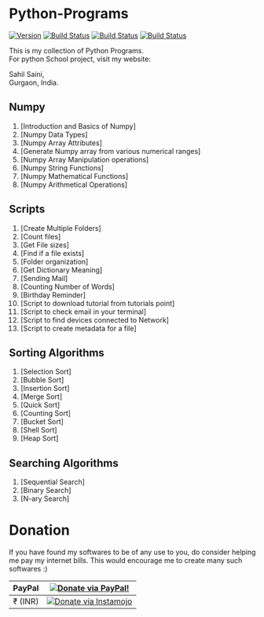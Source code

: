 # Python-Programs


[![Version](https://badge.fury.io/gh/telegramdesktop%2Ftdesktop.svg)](https://github.com/telegramdesktop/tdesktop/releases)
[![Build Status](https://github.com/telegramdesktop/tdesktop/workflows/Windows./badge.svg)](https://github.com/telegramdesktop/tdesktop/actions)
[![Build Status](https://github.com/telegramdesktop/tdesktop/workflows/MacOS./badge.svg)](https://github.com/telegramdesktop/tdesktop/actions)
[![Build Status](https://github.com/telegramdesktop/tdesktop/workflows/Linux./badge.svg)](https://github.com/telegramdesktop/tdesktop/actions)

This is my collection of Python Programs.<br />
For python School project, visit my website:<br />


Sahil Saini,<br />
Gurgaon, India.<br />

## Numpy
1. [Introduction and Basics of Numpy]
2. [Numpy Data Types]
3. [Numpy Array Attributes]
4. [Generate Numpy array from various numerical ranges]
5. [Numpy Array Manipulation operations]
6. [Numpy String Functions]
7. [Numpy Mathematical Functions]
8. [Numpy Arithmetical Operations]

## Scripts

1. [Create Multiple Folders]
2. [Count files]
3. [Get File sizes]
4. [Find if a file exists]
5. [Folder organization]
6. [Get Dictionary Meaning]
7. [Sending Mail]
8. [Counting Number of Words]
9. [Birthday Reminder]
10. [Script to download tutorial from tutorials point]
11. [Script to check email in your terminal]
12. [Script to find devices connected to Network]
13. [Script to create metadata for a file]


## Sorting Algorithms

1. [Selection Sort]
2. [Bubble Sort]
3. [Insertion Sort]
4. [Merge Sort]
5. [Quick Sort]
6. [Counting Sort]
7. [Bucket Sort]
8. [Shell Sort]
9. [Heap Sort]

## Searching Algorithms

1. [Sequential Search]
2. [Binary Search]
3. [N-ary Search]

# Donation

If you have found my softwares to be of any use to you, do consider helping me pay my internet bills. This would encourage me to create many such softwares :)

| PayPal | <a href="https://paypal.me/sahilsaini12" target="_blank"><img src="https://www.paypalobjects.com/webstatic/mktg/logo/AM_mc_vs_dc_ae.jpg" alt="Donate via PayPal!" title="Donate via PayPal!" /></a> |
|:-------------------------------------------:|:-------------------------------------------------------------:|
| ₹ (INR)  | <a href="https://www.instamojo.com/@sahilsaini12/" target="_blank"><img src="https://www.soldermall.com/images/pic-online-payment.jpg" alt="Donate via Instamojo" title="Donate via instamojo" /></a> |
